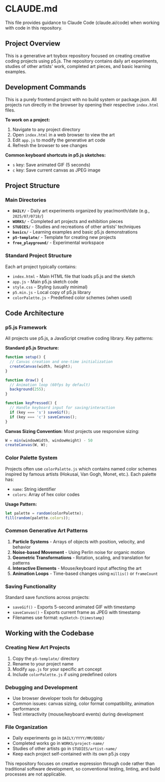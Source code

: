 # CLAUDE.md

This file provides guidance to Claude Code (claude.ai/code) when working with code in this repository.

## Project Overview

This is a generative art toybox repository focused on creating creative coding projects using p5.js. The repository contains daily art experiments, studies of other artists' work, completed art pieces, and basic learning examples.

## Development Commands

This is a purely frontend project with no build system or package.json. All projects run directly in the browser by opening their respective `index.html` files.

**To work on a project:**
1. Navigate to any project directory
2. Open `index.html` in a web browser to view the art
3. Edit `app.js` to modify the generative art code
4. Refresh the browser to see changes

**Common keyboard shortcuts in p5.js sketches:**
- `s` key: Save animated GIF (5 seconds)
- `c` key: Save current canvas as JPEG image

## Project Structure

### Main Directories

- **`DAILY/`** - Daily art experiments organized by year/month/date (e.g., `2025/07/0718/`)
- **`WORKS/`** - Completed art projects and exhibition pieces
- **`STUDIES/`** - Studies and recreations of other artists' techniques
- **`basics/`** - Learning examples and basic p5.js demonstrations
- **`p5-template/`** - Template for creating new projects
- **`free_playground/`** - Experimental workspace

### Standard Project Structure

Each art project typically contains:
- `index.html` - Main HTML file that loads p5.js and the sketch
- `app.js` - Main p5.js sketch code
- `style.css` - Styling (usually minimal)
- `p5.min.js` - Local copy of p5.js library
- `colorPalette.js` - Predefined color schemes (when used)

## Code Architecture

### p5.js Framework

All projects use p5.js, a JavaScript creative coding library. Key patterns:

**Standard p5.js Structure:**
```javascript
function setup() {
  // Canvas creation and one-time initialization
  createCanvas(width, height);
}

function draw() {
  // Animation loop (60fps by default)
  background(255);
}

function keyPressed() {
  // Handle keyboard input for saving/interaction
  if (key === 's') saveGif();
  if (key === 'c') saveCanvas();
}
```

**Canvas Sizing Convention:**
Most projects use responsive sizing:
```javascript
W = min(windowWidth, windowHeight) - 50
createCanvas(W, W);
```

### Color Palette System

Projects often use `colorPalette.js` which contains named color schemes inspired by famous artists (Hokusai, Van Gogh, Monet, etc.). Each palette has:
- `name`: String identifier
- `colors`: Array of hex color codes

**Usage Pattern:**
```javascript
let palette = random(colorPalette);
fill(random(palette.colors));
```

### Common Generative Art Patterns

1. **Particle Systems** - Arrays of objects with position, velocity, and behavior
2. **Noise-based Movement** - Using Perlin noise for organic motion
3. **Geometric Transformations** - Rotation, scaling, and translation for patterns
4. **Interactive Elements** - Mouse/keyboard input affecting the art
5. **Animation Loops** - Time-based changes using `millis()` or `frameCount`

### Saving Functionality

Standard save functions across projects:
- `saveGif()` - Exports 5-second animated GIF with timestamp
- `saveCanvas()` - Exports current frame as JPEG with timestamp
- Filenames use format: `mySketch-{timestamp}`

## Working with the Codebase

### Creating New Art Projects

1. Copy the `p5-template/` directory
2. Rename to your project name
3. Modify `app.js` for your specific art concept
4. Include `colorPalette.js` if using predefined colors

### Debugging and Development

- Use browser developer tools for debugging
- Common issues: canvas sizing, color format compatibility, animation performance
- Test interactivity (mouse/keyboard events) during development

### File Organization

- Daily experiments go in `DAILY/YYYY/MM/DDDD/`
- Completed works go in `WORKS/project-name/`
- Studies of other artists go in `STUDIES/artist-name/`
- Keep each project self-contained with its own p5.js copy

This repository focuses on creative expression through code rather than traditional software development, so conventional testing, linting, and build processes are not applicable.